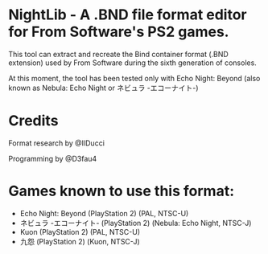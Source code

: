 # NightLib - A .BND file format editor for From Software's PS2 games.
This tool can extract and recreate the Bind container format (.BND extension) used by From Software during the sixth generation of consoles.

At this moment, the tool has been tested only with Echo Night: Beyond (also known as Nebula: Echo Night or ネビュラ -エコーナイト-)

# Credits
Format research by @IlDucci

Programming by @D3fau4

# Games known to use this format:
 - Echo Night: Beyond (PlayStation 2) (PAL, NTSC-U)
 - ネビュラ -エコーナイト- (PlayStation 2) (Nebula: Echo Night, NTSC-J)
 - Kuon (PlayStation 2) (PAL, NTSC-U)
 - 九怨 (PlayStation 2) (Kuon, NTSC-J)
